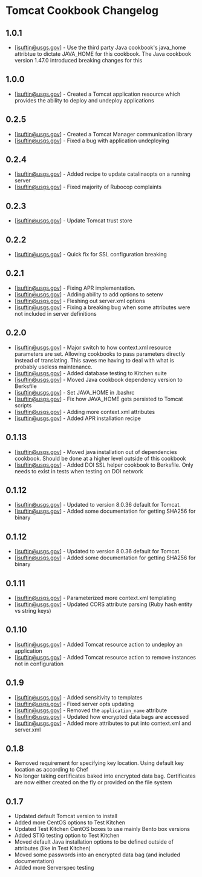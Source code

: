 Tomcat Cookbook Changelog
=========

1.0.1
-----
- [isuftin@usgs.gov] - Use the third party Java cookbook's java_home attribtue to
dictate JAVA_HOME for this cookbook. The Java cookbook version 1.47.0 introduced
breaking changes for this

1.0.0
-----
- [isuftin@usgs.gov] - Created a Tomcat application resource which provides the
ability to deploy and undeploy applications

0.2.5
-----
- [isuftin@usgs.gov] - Created a Tomcat Manager communication library
- [isuftin@usgs.gov] - Fixed a bug with application undeploying

0.2.4
------
- [isuftin@usgs.gov] - Added recipe to update catalinaopts on a running server
- [isuftin@usgs.gov] - Fixed majority of Rubocop complaints

0.2.3
------
- [isuftin@usgs.gov] - Update Tomcat trust store

0.2.2
------
- [isuftin@usgs.gov] - Quick fix for SSL configuration breaking

0.2.1
------
- [isuftin@usgs.gov] - Fixing APR implementation.
- [isuftin@usgs.gov] - Adding ability to add options to setenv
- [isuftin@usgs.gov] - Fleshing out server.xml options
- [isuftin@usgs.gov] - Fixing a breaking bug when some attributes were not included in server definitions

0.2.0
------
- [isuftin@usgs.gov] - Major switch to how context.xml resource parameters are set. Allowing cookbooks to pass parameters directly instead of translating. This saves me having to deal with what is probably useless maintenance.
- [isuftin@usgs.gov] - Added database testing to Kitchen suite
- [isuftin@usgs.gov] - Moved Java cookbook dependency version to Berksfile
- [isuftin@usgs.gov] - Set JAVA_HOME in .bashrc
- [isuftin@usgs.gov] - Fix how JAVA_HOME gets persisted to Tomcat scripts
- [isuftin@usgs.gov] - Adding more context.xml attributes
- [isuftin@usgs.gov] - Added APR installation recipe

0.1.13
------
- [isuftin@usgs.gov] - Moved java installation out of dependencies cookbook. Should be done
	at a higher level outside of this cookbook
- [isuftin@usgs.gov] - Added DOI SSL helper cookbook to Berksfile. Only needs to exist in tests when
	testing on DOI network

0.1.12
------
- [isuftin@usgs.gov] - Updated to version 8.0.36 default for Tomcat.
- [isuftin@usgs.gov] - Added some documentation for getting SHA256 for binary

0.1.12
------
- [isuftin@usgs.gov] - Updated to version 8.0.36 default for Tomcat.
- [isuftin@usgs.gov] - Added some documentation for getting SHA256 for binary

0.1.11
------
- [isuftin@usgs.gov] - Parameterized more context.xml templating
- [isuftin@usgs.gov] - Updated CORS attribute parsing (Ruby hash entity vs string keys)

0.1.10
------
- [isuftin@usgs.gov] - Added Tomcat resource action to undeploy an application
- [isuftin@usgs.gov] - Added Tomcat resource action to remove instances not in configuration

0.1.9
-----
- [isuftin@usgs.gov] - Added sensitivity to templates
- [isuftin@usgs.gov] - Fixed server opts updating
- [isuftin@usgs.gov] - Removed the `application_name` attribute
- [isuftin@usgs.gov] - Updated how encrypted data bags are accessed
- [isuftin@usgs.gov] - Added more attributes to put into context.xml and server.xml

0.1.8
-----
- Removed requirement for specifying key location. Using default key location as according to Chef
- No longer taking certificates baked into encrypted data bag. Certificates are now either created on the fly or provided on the file system

0.1.7
-----
- Updated default Tomcat version to install
- Added more CentOS options to Test Kitchen
- Updated Test Kitchen CentOS boxes to use mainly Bento box versions
- Added STIG testing option to Test Kitchen
- Moved default Java installation options to be defined outside of attributes (like in Test Kitchen)
- Moved some passwords into an encrypted data bag (and included documentation)
- Added more Serverspec testing
